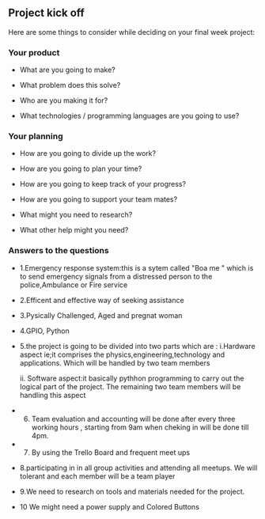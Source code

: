 ## Project kick off

Here are some things to consider while deciding on your final week project:

### Your product

* What are you going to make?

* What problem does this solve?
 
* Who are you making it for?

* What technologies / programming languages are you going to use?

### Your planning

* How are you going to divide up the work?

* How are you going to plan your time?

* How are you going to keep track of your progress?

* How are you going to support your team mates?

* What might you need to research?

* What other help might you need?

### Answers to the questions

* 1.Emergency response system:this 
is a sytem called "Boa me " which is to send emergency signals from a distressed person
to the police,Ambulance or Fire service

* 2.Efficent and effective way of seeking  assistance


* 3.Pysically Challenged, Aged and pregnat woman

* 4.GPIO, Python

* 5.the project is going to be divided into two parts which are :
	i.Hardware aspect ie;it comprises the physics,engineering,technology and applications. Which will be handled by two team members

	ii. Software aspect:it basically pythhon programming to carry out the logical part of the project. The remaining two team members will be handling this aspect



* 6. Team evaluation and accounting will  be done after every three working hours , starting from 9am when cheking in will be done till 4pm.

* 7. By using the Trello Board and frequent meet ups

* 8.participating in in all group activities and attending all meetups. We will tolerant and each member will be a team player

* 9.We need to research on tools and materials needed for the project.

* 10 We might need a power supply and Colored Buttons







